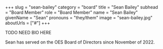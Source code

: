 +++
slug = "sean-bailey"
category = "board"
title = "Sean Bailey"
subhead = "Board Member"
role = "Board Member"
name = "Sean Bailey"
givenName = "Sean"
pronouns = "they/them"
image = "sean-bailey.jpg"
aboutUrls = ["#"]
+++

TODO NEED BIO HERE

Sean has served on the OES Board of Directors since November of 2022.
